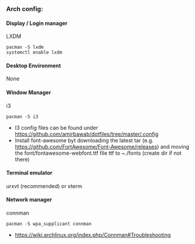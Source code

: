 ### Arch config:
#### Display / Login manager
LXDM
```
pacman -S lxdm
systemctl enable lxdm
```

#### Desktop Environment
None

#### Window Manager
i3
```
pacman -S i3
```
* I3 config files can be found under https://github.com/amirbawab/dotfiles/tree/master/.config
* Install font-awesome byt downloading the latest tar (e.g. https://github.com/FortAwesome/Font-Awesome/releases) and moving the font/fontawesome-webfont.ttf file ttf to ~./fonts (create dir if not there)

#### Terminal emulator
urxvt (recommended) or xterm

#### Network manager
connman
```
pacman -S wpa_supplicant connman
```
* https://wiki.archlinux.org/index.php/Connman#Troubleshooting
